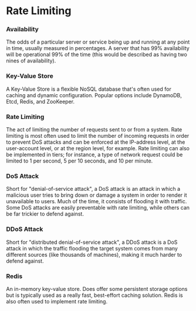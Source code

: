 # Rate Limiting


### Availability
The odds of a particular server or service being up and running at any point in time, usually measured in
percentages. A server that has 99% availability will be operational 99% of the time (this would be described as
having two nines of availability).


### Key-Value Store
A Key-Value Store is a flexible NoSQL database that's often used for caching and dynamic configuration.
Popular options include DynamoDB, Etcd, Redis, and ZooKeeper.


### Rate Limiting
The act of limiting the number of requests sent to or from a system. Rate limiting is most often used to limit
the number of incoming requests in order to prevent DoS attacks and can be enforced at the IP-address
level, at the user-account level, or at the region level, for example. Rate limiting can also be implemented in
tiers; for instance, a type of network request could be limited to 1 per second, 5 per 10 seconds, and 10 per
minute.


### DoS Attack
Short for "denial-of-service attack", a DoS attack is an attack in which a malicious user tries to bring down or
damage a system in order to render it unavailable to users. Much of the time, it consists of flooding it with
traffic. Some DoS attacks are easily preventable with rate limiting, while others can be far trickier to defend
against.


### DDoS Attack
Short for "distributed denial-of-service attack", a DDoS attack is a DoS attack in which the traffic flooding the
target system comes from many different sources (like thousands of machines), making it much harder to
defend against.


### Redis
An in-memory key-value store. Does offer some persistent storage options but is typically used as a really fast,
best-effort caching solution. Redis is also often used to implement rate limiting.
